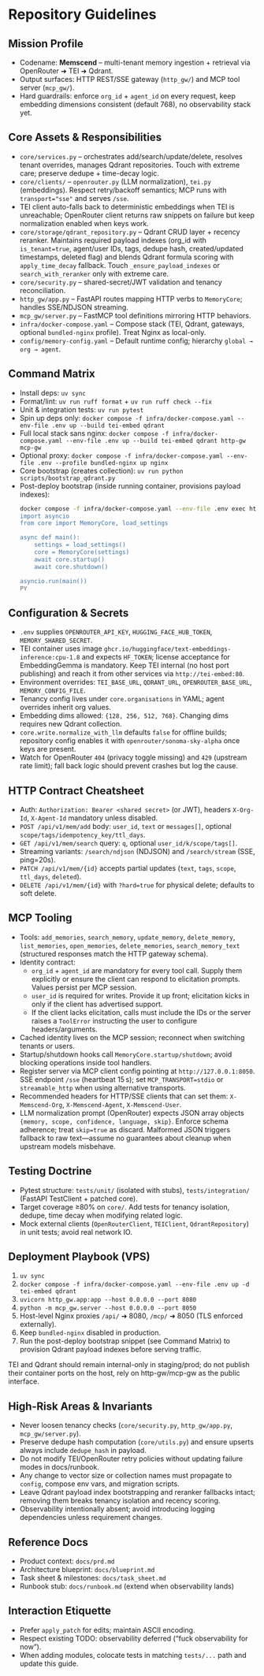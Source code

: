 # Repository Guidelines

## Mission Profile
- Codename: **Memscend** – multi-tenant memory ingestion + retrieval via OpenRouter ➜ TEI ➜ Qdrant.
- Output surfaces: HTTP REST/SSE gateway (`http_gw/`) and MCP tool server (`mcp_gw/`).
- Hard guardrails: enforce `org_id` + `agent_id` on every request, keep embedding dimensions consistent (default 768), no observability stack yet.

## Core Assets & Responsibilities
- `core/services.py` – orchestrates add/search/update/delete, resolves tenant overrides, manages Qdrant repositories. Touch with extreme care; preserve dedupe + time-decay logic.
- `core/clients/` – `openrouter.py` (LLM normalization), `tei.py` (embeddings). Respect retry/backoff semantics; MCP runs with `transport="sse"` and serves `/sse`.
- TEI client auto-falls back to deterministic embeddings when TEI is unreachable; OpenRouter client returns raw snippets on failure but keep normalization enabled when keys work.
- `core/storage/qdrant_repository.py` – Qdrant CRUD layer + recency reranker. Maintains required payload indexes (org_id with `is_tenant=true`, agent/user IDs, tags, dedupe hash, created/updated timestamps, deleted flag) and blends Qdrant formula scoring with `apply_time_decay` fallback. Touch `_ensure_payload_indexes` or `search_with_reranker` only with extreme care.
- `core/security.py` – shared-secret/JWT validation and tenancy reconciliation.
- `http_gw/app.py` – FastAPI routes mapping HTTP verbs to `MemoryCore`; handles SSE/NDJSON streaming.
- `mcp_gw/server.py` – FastMCP tool definitions mirroring HTTP behaviors.
- `infra/docker-compose.yaml` – Compose stack (TEI, Qdrant, gateways, optional `bundled-nginx` profile). Treat Nginx as local-only.
- `config/memory-config.yaml` – Default runtime config; hierarchy `global → org → agent`.

## Command Matrix
- Install deps: `uv sync`
- Format/lint: `uv run ruff format` + `uv run ruff check --fix`
- Unit & integration tests: `uv run pytest`
- Spin up deps only: `docker compose -f infra/docker-compose.yaml --env-file .env up --build tei-embed qdrant`
- Full local stack sans nginx: `docker compose -f infra/docker-compose.yaml --env-file .env up --build tei-embed qdrant http-gw mcp-gw`
- Optional proxy: `docker compose -f infra/docker-compose.yaml --env-file .env --profile bundled-nginx up nginx`
- Core bootstrap (creates collection): `uv run python scripts/bootstrap_qdrant.py`
- Post-deploy bootstrap (inside running container, provisions payload indexes):
  ```bash
  docker compose -f infra/docker-compose.yaml --env-file .env exec http-gw python - <<'PY'
  import asyncio
  from core import MemoryCore, load_settings

  async def main():
      settings = load_settings()
      core = MemoryCore(settings)
      await core.startup()
      await core.shutdown()

  asyncio.run(main())
  PY
  ```

## Configuration & Secrets
- `.env` supplies `OPENROUTER_API_KEY`, `HUGGING_FACE_HUB_TOKEN`, `MEMORY_SHARED_SECRET`.
- TEI container uses image `ghcr.io/huggingface/text-embeddings-inference:cpu-1.8` and expects `HF_TOKEN`; license acceptance for EmbeddingGemma is mandatory. Keep TEI internal (no host port publishing) and reach it from other services via `http://tei-embed:80`.
- Environment overrides: `TEI_BASE_URL`, `QDRANT_URL`, `OPENROUTER_BASE_URL`, `MEMORY_CONFIG_FILE`.
- Tenancy config lives under `core.organisations` in YAML; agent overrides inherit org values.
- Embedding dims allowed: `{128, 256, 512, 768}`. Changing dims requires new Qdrant collection.
- `core.write.normalize_with_llm` defaults `false` for offline builds; repository config enables it with `openrouter/sonoma-sky-alpha` once keys are present.
- Watch for OpenRouter `404` (privacy toggle missing) and `429` (upstream rate limit); fall back logic should prevent crashes but log the cause.

## HTTP Contract Cheatsheet
- Auth: `Authorization: Bearer <shared secret>` (or JWT), headers `X-Org-Id`, `X-Agent-Id` mandatory unless disabled.
- `POST /api/v1/mem/add` body: `user_id`, `text` or `messages[]`, optional `scope/tags/idempotency_key/ttl_days`.
- `GET /api/v1/mem/search` query: `q`, optional `user_id/k/scope/tags[]`.
- Streaming variants: `/search/ndjson` (NDJSON) and `/search/stream` (SSE, ping=20s).
- `PATCH /api/v1/mem/{id}` accepts partial updates (`text`, `tags`, `scope`, `ttl_days`, `deleted`).
- `DELETE /api/v1/mem/{id}` with `?hard=true` for physical delete; defaults to soft delete.

## MCP Tooling
- Tools: `add_memories`, `search_memory`, `update_memory`, `delete_memory`, `list_memories`, `open_memories`, `delete_memories`, `search_memory_text` (structured responses match the HTTP gateway schema).
- Identity contract:
  - `org_id` + `agent_id` are mandatory for every tool call. Supply them explicitly or ensure the client can respond to elicitation prompts. Values persist per MCP session.
  - `user_id` is required for writes. Provide it up front; elicitation kicks in only if the client has advertised support.
  - If the client lacks elicitation, calls must include the IDs or the server raises a `ToolError` instructing the user to configure headers/arguments.
- Cached identity lives on the MCP session; reconnect when switching tenants or users.
- Startup/shutdown hooks call `MemoryCore.startup/shutdown`; avoid blocking operations inside tool handlers.
- Register server via MCP client config pointing at `http://127.0.0.1:8050`. SSE endpoint `/sse` (heartbeat 15 s); set `MCP_TRANSPORT=stdio` or `streamable_http` when using alternative transports.
- Recommended headers for HTTP/SSE clients that can set them: `X-Memscend-Org`, `X-Memscend-Agent`, `X-Memscend-User`.
- LLM normalization prompt (OpenRouter) expects JSON array objects `{memory, scope, confidence, language, skip}`. Enforce schema adherence; treat `skip=true` as discard. Malformed JSON triggers fallback to raw text—assume no guarantees about cleanup when upstream models misbehave.

## Testing Doctrine
- Pytest structure: `tests/unit/` (isolated with stubs), `tests/integration/` (FastAPI TestClient + patched core).
- Target coverage ≥80% on `core/`. Add tests for tenancy isolation, dedupe, time decay when modifying related logic.
- Mock external clients (`OpenRouterClient`, `TEIClient`, `QdrantRepository`) in unit tests; avoid real network IO.

## Deployment Playbook (VPS)
1. `uv sync`
2. `docker compose -f infra/docker-compose.yaml --env-file .env up -d tei-embed qdrant`
3. `uvicorn http_gw.app:app --host 0.0.0.0 --port 8080`
4. `python -m mcp_gw.server --host 0.0.0.0 --port 8050`
5. Host-level Nginx proxies `/api/` ➜ 8080, `/mcp/` ➜ 8050 (TLS enforced externally).
6. Keep `bundled-nginx` disabled in production.
7. Run the post-deploy bootstrap snippet (see Command Matrix) to provision Qdrant payload indexes before serving traffic.

TEI and Qdrant should remain internal-only in staging/prod; do not publish their container ports on the host, rely on http-gw/mcp-gw as the public interface.

## High-Risk Areas & Invariants
- Never loosen tenancy checks (`core/security.py`, `http_gw/app.py`, `mcp_gw/server.py`).
- Preserve dedupe hash computation (`core/utils.py`) and ensure upserts always include `dedupe_hash` in payload.
- Do not modify TEI/OpenRouter retry policies without updating failure modes in docs/runbook.
- Any change to vector size or collection names must propagate to `config`, compose env vars, and migration scripts.
- Leave Qdrant payload index bootstrapping and reranker fallbacks intact; removing them breaks tenancy isolation and recency scoring.
- Observability intentionally absent; avoid introducing logging dependencies unless requirement changes.

## Reference Docs
- Product context: `docs/prd.md`
- Architecture blueprint: `docs/blueprint.md`
- Task sheet & milestones: `docs/task_sheet.md`
- Runbook stub: `docs/runbook.md` (extend when observability lands)

## Interaction Etiquette
- Prefer `apply_patch` for edits; maintain ASCII encoding.
- Respect existing TODO: observability deferred (“fuck observability for now”).
- When adding modules, colocate tests in matching `tests/...` path and update this guide.
